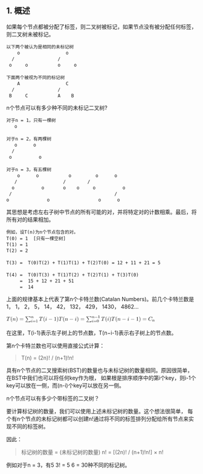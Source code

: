 ## 1. 概述

如果每个节点都被分配了标签，则二叉树被标记，如果节点没有被分配任何标签，则二叉树未被标记。

```
以下两个被认为是相同的未标记树
    o                 o
  /                /    
 o     o           o     o 

下面两个被视为不同的标记树
    A                 C
  /                /   
 B     C           A    B 
```

n个节点可以有多少种不同的未标记二叉树?

```
对于n = 1，只有一棵树
   o

对于n = 2，有两棵树
   o      o
  /          
 o          o

对于n = 3，有五棵树
    o      o           o         o      o
   /                 /        /         
  o          o       o    o     o          o
 /                                      /
o              o                  o      o
```

其思想是考虑左右子树中节点的所有可能的对，并将特定对的计数相乘。最后，将所有对的结果相加。

```
例如，设T(n)为n个节点包含的对。
T(0) = 1  [只有一棵空树]
T(1) = 1
T(2) = 2

T(3) =  T(0)T(2) + T(1)T(1) + T(2)T(0) = 12 + 11 + 21 = 5

T(4) =  T(0)T(3) + T(1)T(2) + T(2)T(1) + T(3)T(0)
     =  15 + 12 + 21 + 51 
     =  14 
```

上面的规律基本上代表了第n个卡特兰数(Catalan Numbers)。前几个卡特兰数是 1， 1， 2， 5， 14， 42， 132， 429， 1430， 4862...

<img src="../assets/EnumerationOf_BinaryTree.png">

在这里，T(i-1)表示左子树上的节点数，T(n−i-1)表示右子树上的节点数。

第n个卡特兰数也可以使用直接公式计算：

> T(n) = (2n)! / (n+1)!n!

具有n个节点的二叉搜索树(BST)的数量也与未标记树的数量相同。原因很简单，在BST中我们也可以将任何key作为根，
如果根是排序顺序中的第i个key，则i-1个key可以放在一侧，而(n-i)个key可以放在另一侧。

n个节点可以有多少个带标签的二叉树？

要计算标记树的数量，我们可以使用上述未标记树的数量。这个想法很简单，
每个有n个节点的未标记树都可以创建n!通过将不同的标签排列分配给所有节点来实现不同的标签树。

因此：

> 标记树的数量 = (未标记树的数量)  n! = [(2n)! / (n+1)!n!]  × n!

例如对于n = 3，有5  3! = 5  6 = 30种不同的标记树。